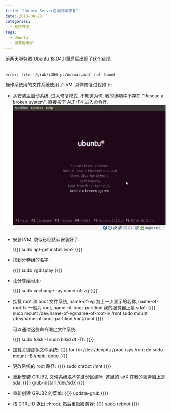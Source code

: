 ```yaml
---
title: "Ubuntu-Server启动错误修复"
date: 2018-08-28
categories:
  - 程序开发
tags:
  - Ubuntu
  - 服务器维护
---
```

前两天服务器(Ubuntu 18.04.1)重启后出现了这个错误:

<code>
error: file ‘/grub/i386-pc/normal.mod’ not found
</code>

操作系统用的文件系统使用了LVM, 具体修复过程如下;

- 从安装盘启动系统, 进入修复模式. 不知道为何, 我的选项中不存在 "Rescue a broken system". 直接按下 ALT+F4 进入命令行.
![rescue-grub.png](rescue-grub.png)

- 安装LVM, 貌似已经默认安装好了.

  {{<highlight bash>}}
  sudo apt-get install lvm2
  {{</highlight>}}

- 找到分卷组的名字:

  {{<highlight bash>}}
  sudo vgdisplay
  {{</highlight>}}

- 让分卷组可用:

  {{<highlight bash>}}
  sudo vgchange -ay name-of-vg
  {{</highlight>}}

- 挂载 root 和 boot 文件系统, name-of-vg 为上一步显示的名称, name-of-root-lv 一般为 root, name-of-boot-partition 我的服务器上是 sda1:
  {{<highlight bash>}}
  sudo mount /dev/name-of-vg/name-of-root-lv /mnt
  sudo mount /dev/name-of-boot-partition /mnt/boot
  {{</highlight>}}
  
  可以通过这些命令确定文件系统:

  {{<highlight bash>}}
  sudo fdisk -l
  sudo blkid
  df -Th
  {{</highlight>}}

- 加载关键虚拟文件系统:
  {{<highlight bash>}}
  for i in /dev /dev/pts /proc /sys /run; do sudo mount -B $i /mnt$i; done
  {{</highlight>}}

- 更改系统的 root 路径:
  {{<highlight bash>}}
  sudo chroot /mnt
  {{</highlight>}}

- 重新安装 GRUB2, 文件系统名不包含分区编号. 这里的 sdX 在我的服务器上是 sda.
  {{<highlight bash>}}
  grub-install /dev/sdX
  {{</highlight>}}

- 重新创建 GRUB2 的菜单:
  {{<highlight bash>}}
  update-grub
  {{</highlight>}}

- 按 CTRL-D 退出 chroot, 然后重启服务器:
  {{<highlight bash>}}
  sudo reboot
  {{</highlight>}}